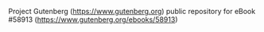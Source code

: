 Project Gutenberg (https://www.gutenberg.org) public repository for
eBook #58913 (https://www.gutenberg.org/ebooks/58913)
